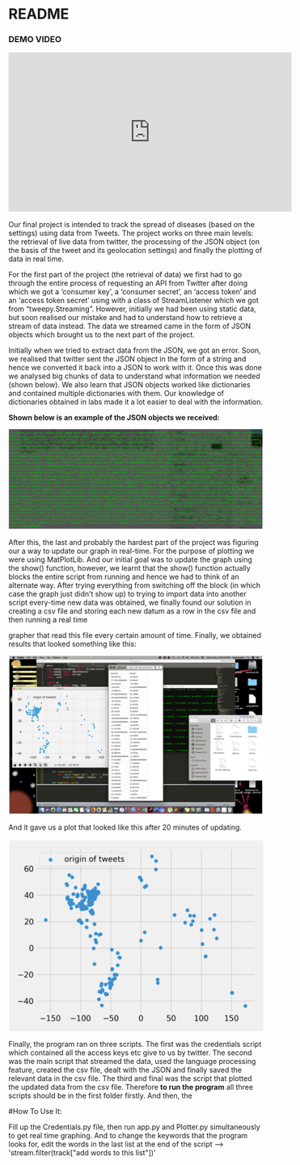 # README

### DEMO VIDEO

<iframe width="560" height="315" src="https://www.youtube.com/embed/pCvVDvYsdyk" title="YouTube video player" frameborder="0" allow="accelerometer; autoplay; clipboard-write; encrypted-media; gyroscope; picture-in-picture" allowfullscreen></iframe>

Our final project is intended to track the spread of diseases (based on the settings) using data from
Tweets. The project works on three main levels: the retrieval of live data from twitter, the
processing of the JSON object (on the basis of the tweet and its geolocation settings) and finally the
plotting of data in real time.

For the first part of the project (the retrieval of data) we first had to go through the entire process of
requesting an API from Twitter after doing which we got a ‘consumer key’, a ‘consumer secret’, an
‘access token’ and an ‘access token secret’ using with a class of StreamListener which we got from
“tweepy.Streaming”. However, initially we had been using static data, but soon realised our mistake
and had to understand how to retrieve a stream of data instead. The data we streamed came in the
form of JSON objects which brought us to the next part of the project.

Initially when we tried to
extract data from the JSON, we got an error. Soon, we realised that twitter sent the JSON object in
the form of a string and hence we converted it back into a JSON to work with it. Once this was done
we analysed big chunks of data to understand what information we needed (shown below). We also
learn that JSON objects worked like dictionaries and contained multiple dictionaries with them. Our
knowledge of dictionaries obtained in labs made it a lot easier to deal with the information.

**Shown below is an example of the JSON objects we received:**

![](Images/image.png)

After this, the last and probably the hardest part of the project was figuring our a way to update our
graph in real-time. For the purpose of plotting we were using MatPlotLib. And our initial goal was
to update the graph using the show() function, however, we learnt that the show() function actually
blocks the entire script from running and hence we had to think of an alternate way. After trying
everything from switching off the block (in which case the graph just didn’t show up) to trying to
import data into another script every-time new data was obtained, we finally found our solution in
creating a csv file and storing each new datum as a row in the csv file and then running a real time


grapher that read this file every certain amount of time. Finally, we obtained results that looked
something like this:

![](Images/project_look.png)

And it gave us a plot that looked like this after 20 minutes of updating.

![](Images/Graph.png)

Finally, the program ran on three scripts. The first was the credentials script which contained all the
access keys etc give to us by twitter. The second was the main script that streamed the data, used the
language processing feature, created the csv file, dealt with the JSON and finally saved the relevant
data in the csv file. The third and final was the script that plotted the updated data from the csv file.
Therefore **to run the program** all three scripts should be in the first folder firstly. And then, the


#How To Use It:

Fill up the Credentials.py file, then run app.py and Plotter.py simultaneously to get real time graphing. 
And to change the keywords that the program looks for, edit the words in the last 
list at the end of the script --> 'stream.filter(track["add words to this list"])'